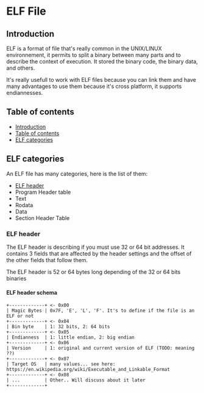 # ELF File

## Introduction <a name="introduction"></a>

ELF is a format of file that's really common in the UNIX/LINUX environnement, it permits to split a binary between many parts and to describe the context of execution. It stored the binary code, the binary data, and others.

It's really usefull to work with ELF files because you can link them and have many advantages to use them because it's cross platform, it supports endiannesses.

## Table of contents <a name="table-of-contents"></a>

- [Introduction](#introduction)
- [Table of contents](#table-of-contents)
- [ELF categories](#elf-cat)

## ELF categories <a name="elf-cat"></a>

An ELF file has many categories, here is the list of them:

- [ELF header](#elf-header)
- Program Header table
- Text
- Rodata
- Data
- Section Header Table

### ELF header <a name="elf-header"></a>

The ELF header is describing if you must use 32 or 64 bit addresses. It contains 3 fields that are affected by the header settings and the offset of the other fields that follow them.

The ELF header is 52 or 64 bytes long depending of the 32 or 64 bits binaries

#### ELF header schema

```
+-------------+ <- 0x00
| Magic Bytes | 0x7F, 'E', 'L', 'F'. It's to define if the file is an ELF or not
+-------------+ <- 0x04
| Bin byte    | 1: 32 bits, 2: 64 bits
+-------------+ <- 0x05
| Endianness  | 1: little endian, 2: big endian
+-------------+ <- 0x06
| Version     | 1: original and current version of ELF (TODO: meaning ??)
+-------------+ <- 0x07
| Target OS   | many values... see here: https://en.wikipedia.org/wiki/Executable_and_Linkable_Format
+-------------+ <- 0x08
| ...         | Other.. Will discuss about it later
+-------------+
```